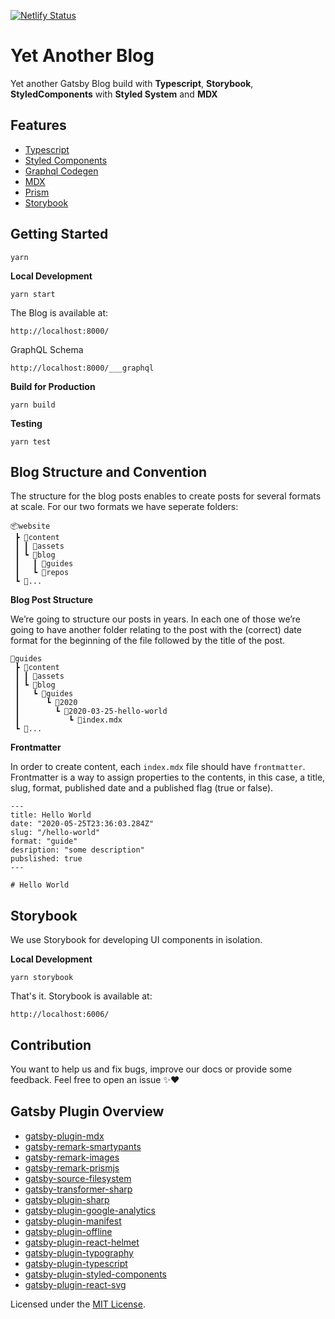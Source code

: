 [![Netlify Status](https://api.netlify.com/api/v1/badges/83f6cc34-3f27-414e-ba85-19b756e35e37/deploy-status)](https://app.netlify.com/sites/yetanotherblog/deploys)

# Yet Another Blog

Yet another Gatsby Blog build with **Typescript**, **Storybook**, **StyledComponents** with **Styled System** and **MDX**

## Features

- [Typescript](http://www.typescriptlang.org/)
- [Styled Components](https://www.styled-components.com/)
- [Graphql Codegen](https://github.com/dotansimha/graphql-code-generator)
- [MDX](https://www.gatsbyjs.org/docs/mdx/writing-pages/)
- [Prism](https://www.gatsbyjs.org/packages/gatsby-remark-prismjs/)
- [Storybook](https://storybook.js.org/)

## Getting Started

```
yarn
```

**Local Development**

```
yarn start
```

The Blog is available at:

```
http://localhost:8000/
```

GraphQL Schema

```
http://localhost:8000/___graphql
```

**Build for Production**

```
yarn build
```

**Testing**

```
yarn test
```

## Blog Structure and Convention

The structure for the blog posts enables to create posts for several formats at scale. For our two formats we have seperate folders:

```
📦website
 ┣ 📂content
 ┃ ┃ 📂assets
 ┃ ┗ 📂blog
 ┃   ┃ 📂guides
 ┃   ┗ 📂repos
 ┗ 📂...
```

**Blog Post Structure**

We’re going to structure our posts in years. In each one of those we’re going to have another folder relating to the post with the (correct) date format for the beginning of the file followed by the title of the post.

```
📂guides
 ┣ 📂content
 ┃ ┃ 📂assets
 ┃ ┗ 📂blog
 ┃   ┗ 📂guides
 ┃      ┗ 📂2020
 ┃        ┗ 📂2020-03-25-hello-world
 ┃           ┗ 📜index.mdx
 ┗ 📂...
```

**Frontmatter**

In order to create content, each `index.mdx` file should have `frontmatter`. Frontmatter is a way to assign properties to the contents, in this case, a title, slug, format, published date and a published flag (true or false).

```
---
title: Hello World
date: "2020-05-25T23:36:03.284Z"
slug: "/hello-world"
format: "guide"
desription: "some description"
pubslished: true
---

# Hello World

```

## Storybook

We use Storybook for developing UI components in isolation.

**Local Development**

```
yarn storybook
```

That's it. Storybook is available at:

```
http://localhost:6006/
```

## Contribution

You want to help us and fix bugs, improve our docs or provide some feedback. Feel free to open an issue ✨❤️

## Gatsby Plugin Overview

- [gatsby-plugin-mdx](https://www.gatsbyjs.org/packages/gatsby-plugin-mdx/?=mdx)
- [gatsby-remark-smartypants](https://www.gatsbyjs.org/packages/gatsby-remark-smartypants/)
- [gatsby-remark-images](https://www.gatsbyjs.org/packages/gatsby-remark-images/)
- [gatsby-remark-prismjs](https://www.gatsbyjs.org/packages/gatsby-remark-prismjs/)
- [gatsby-source-filesystem](https://www.gatsbyjs.org/packages/gatsby-source-filesystem/)
- [gatsby-transformer-sharp](https://www.gatsbyjs.org/packages/gatsby-transformer-sharp/)
- [gatsby-plugin-sharp](https://www.gatsbyjs.org/packages/gatsby-plugin-sharp/)
- [gatsby-plugin-google-analytics](https://www.gatsbyjs.org/packages/gatsby-plugin-google-analytics/)
- [gatsby-plugin-manifest](https://www.gatsbyjs.org/packages/gatsby-plugin-manifest/)
- [gatsby-plugin-offline](https://www.gatsbyjs.org/packages/gatsby-plugin-offline/)
- [gatsby-plugin-react-helmet](https://www.gatsbyjs.org/packages/gatsby-plugin-react-helmet/)
- [gatsby-plugin-typography](https://www.gatsbyjs.org/packages/gatsby-plugin-typography/)
- [gatsby-plugin-typescript](https://www.gatsbyjs.org/packages/gatsby-plugin-typescript/)
- [gatsby-plugin-styled-components](https://www.gatsbyjs.org/packages/gatsby-plugin-styled-components/)
- [gatsby-plugin-react-svg](https://www.gatsbyjs.org/packages/gatsby-plugin-react-svg/)

Licensed under the [MIT License](./LICENSE).
